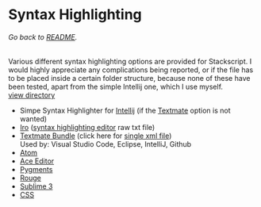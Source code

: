 # Syntax Highlighting
###### Go back to [README](../README.md).
Various different syntax highlighting options are provided for Stackscript. I would highly appreciate any complications being
reported, or if the file has to be placed inside a certain folder structure, because none of these have been tested,
apart from the simple Intellij one, which I use myself.<br>
[view directory](.)
- Simpe Syntax Highlighter for [Intellij](intellijSimpleSyntax.md) (if the [Textmate](intellijSimpleSyntax.md) option is not wanted)
- [Iro](iro.txt) ([syntax highlighting editor](https://eeyo.io/iro/) raw txt file)
- [Textmate Bundle](stackscript/syntaxes/textmate.tmLanguage.xml) (click here for [single xml file](stackscript/syntaxes/textmate.tmLanguage.xml))<br>
    Used by: Visual Studio Code, Eclipse, IntelliJ, Github
- [Atom](atom.coffee)
- [Ace Editor](ace.js)
- [Pygments](pygments.py)
- [Rouge](rouge.rb)
- [Sublime 3](sublime3.yaml)
- [CSS](css.css)
